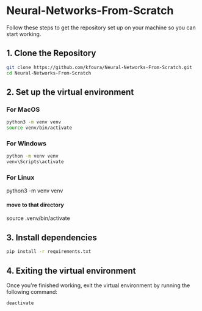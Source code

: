 # Neural-Networks-From-Scratch

Follow these steps to get the repository set up on your machine so you can start working.

## 1. Clone the Repository

```bash
git clone https://github.com/kfoura/Neural-Networks-From-Scratch.git
cd Neural-Networks-From-Scratch
```


## 2. Set up the virtual environment

### For MacOS

```bash
python3 -m venv venv
source venv/bin/activate
```

### For Windows

```bash
python -m venv venv
venv\Scripts\activate
```
### For Linux
python3 -m venv venv
#### move to that directory
source .venv/bin/activate

## 3. Install dependencies

```bash
pip install -r requirements.txt
```

## 4. Exiting the virtual environment
Once you're finished working, exit the virtual environment by running the following command:
```bash
deactivate
```
